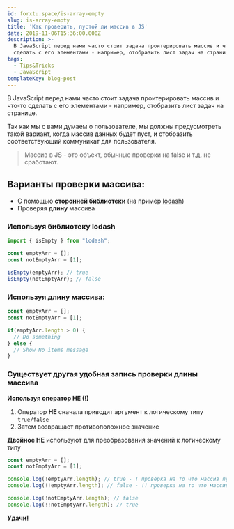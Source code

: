 ```yaml
---
id: forxtu.space/is-array-empty
slug: is-array-empty
title: 'Как проверить, пустой ли массив в JS'
date: 2019-11-06T15:36:00.000Z
description: >-
  В JavaScript перед нами часто стоит задача проитерировать массив и что-то
  сделать с его элементами - например, отобразить лист задач на странице...
tags:
  - Tips&Tricks
  - JavaScript
templateKey: blog-post
---
```

В JavaScript перед нами часто стоит задача проитерировать массив и что-то сделать с его элементами - например, отобразить лист задач на странице. 

Так как мы с вами думаем о пользователе, мы должны предусмотреть такой вариант, когда массив данных будет пуст, и отобразить соответствующий коммуникат для пользователя.

> Массив в JS - это объект, обычные проверки на false и т.д. не сработают.

## Варианты проверки массива:

* С помощью **сторонней библиотеки** (на пример <a href="https://lodash.com" target="_blank">lodash</a>)
* Проверяя **длину** массива

### Используя библиотеку lodash

```js
import { isEmpty } from "lodash";

const emptyArr = [];
const notEmptyArr = [1];

isEmpty(emptyArr); // true
isEmpty(notEmptyArr); // false
```

### Используя длину массива:

```js
const emptyArr = [];
const notEmptyArr = [1];

if(emptyArr.length > 0) {
  // Do something
} else {
  // Show No items message
}
```

### Существует другая удобная запись проверки длины массива

**Используя оператор НЕ (!)**

1. Оператор **НЕ** сначала приводит аргумент к логическому типу `true/false`
2. Затем возвращает противоположное значение

**Двойное НЕ** используют для преобразования значений к логическому типу

```js
const emptyArr = [];
const notEmptyArr = [1];

console.log(!emptyArr.length); // true - ! проверка на то что массив пуст
console.log(!!emptyArr.length); // false - !! проверка на то что массив НЕ пуст

console.log(!notEmptyArr.length); // false
console.log(!!notEmptyArr.length); // true
```

**Удачи!**

